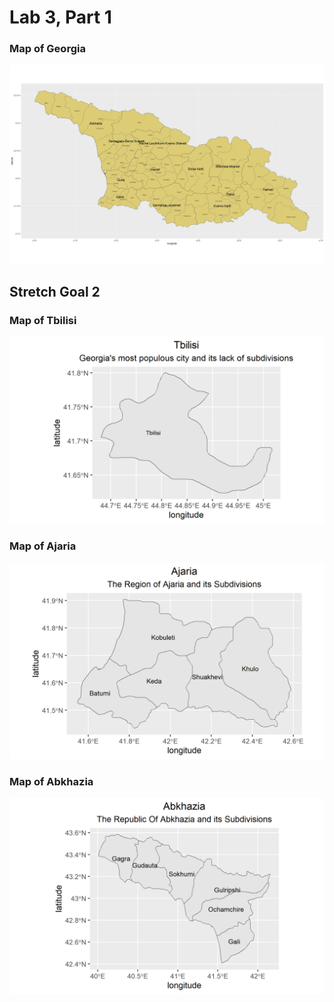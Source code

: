 # Lab 3, Part 1

### Map of Georgia

![](gggeorgia.png)

## Stretch Goal 2
### Map of Tbilisi
![](tbilisi.png)

### Map of Ajaria
![](ajaria.png)

### Map of Abkhazia
![](abkhazia.png)
